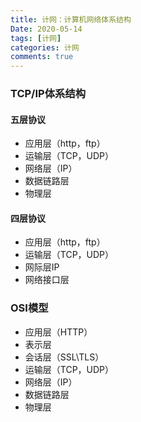 ```yaml
---
title: 计网：计算机网络体系结构
Date: 2020-05-14
tags: [计网]
categories: 计网
comments: true
---
```



### TCP/IP体系结构
#### 五层协议
- 应用层（http，ftp）
- 运输层（TCP，UDP）
- 网络层（IP）
- 数据链路层
- 物理层

#### 四层协议
- 应用层（http，ftp）
- 运输层（TCP，UDP）
- 网际层IP
- 网络接口层

### OSI模型
- 应用层（HTTP）
- 表示层
- 会话层（SSL\TLS）
- 运输层（TCP，UDP）
- 网络层（IP）
- 数据链路层
- 物理层
